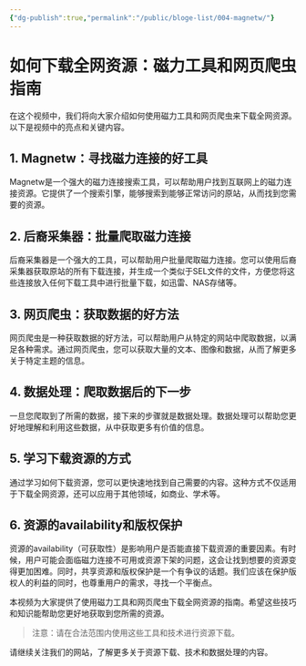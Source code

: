 ```yaml
---
{"dg-publish":true,"permalink":"/public/bloge-list/004-magnetw/"}
---
```



# 如何下载全网资源：磁力工具和网页爬虫指南



在这个视频中，我们将向大家介绍如何使用磁力工具和网页爬虫来下载全网资源。以下是视频中的亮点和关键内容。

## 1. Magnetw：寻找磁力连接的好工具

Magnetw是一个强大的磁力连接搜索工具，可以帮助用户找到互联网上的磁力连接资源。它提供了一个搜索引擎，能够搜索到能够正常访问的原站，从而找到您需要的资源。

## 2. 后裔采集器：批量爬取磁力连接

后裔采集器是一个强大的工具，可以帮助用户批量爬取磁力连接。您可以使用后裔采集器获取原站的所有下载连接，并生成一个类似于SEL文件的文件，方便您将这些连接放入任何下载工具中进行批量下载，如迅雷、NAS存储等。

## 3. 网页爬虫：获取数据的好方法

网页爬虫是一种获取数据的好方法，可以帮助用户从特定的网站中爬取数据，以满足各种需求。通过网页爬虫，您可以获取大量的文本、图像和数据，从而了解更多关于特定主题的信息。

## 4. 数据处理：爬取数据后的下一步

一旦您爬取到了所需的数据，接下来的步骤就是数据处理。数据处理可以帮助您更好地理解和利用这些数据，从中获取更多有价值的信息。

## 5. 学习下载资源的方式

通过学习如何下载资源，您可以更快速地找到自己需要的内容。这种方式不仅适用于下载全网资源，还可以应用于其他领域，如商业、学术等。

## 6. 资源的availability和版权保护

资源的availability（可获取性）是影响用户是否能直接下载资源的重要因素。有时候，用户可能会面临磁力连接不可用或资源下架的问题，这会让找到想要的资源变得更加困难。同时，共享资源和版权保护是一个有争议的话题。我们应该在保护版权人的利益的同时，也尊重用户的需求，寻找一个平衡点。

本视频为大家提供了使用磁力工具和网页爬虫下载全网资源的指南。希望这些技巧和知识能帮助您更好地获取到您所需的资源。

> 注意：请在合法范围内使用这些工具和技术进行资源下载。

请继续关注我们的网站，了解更多关于资源下载、技术和数据处理的内容。